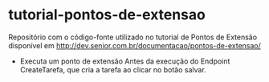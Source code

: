 # tutorial-pontos-de-extensao

Repositório com o código-fonte utilizado no tutorial de Pontos de Extensão disponível em http://dev.senior.com.br/documentacao/pontos-de-extensao/

* Executa um ponto de extensão Antes da execução do Endpoint CreateTarefa, que cria a tarefa ao clicar no botão salvar.


